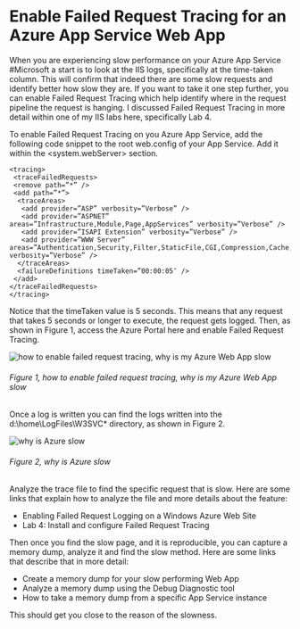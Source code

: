 # Enable Failed Request Tracing for an Azure App Service Web App

When you are experiencing slow performance on your Azure App Service #Microsoft a start is to look at the IIS logs, specifically at the time-taken column.  This will confirm that indeed there are some slow requests and identify better how slow they are.  If you want to take it one step further, you can enable Failed Request Tracing which help identify where in the request pipeline the request is hanging.  I discussed Failed Request Tracing in more detail within one of my IIS labs here, specifically Lab 4.

To enable Failed Request Tracing on you Azure App Service, add the following code snippet to the root web.config of your App Service.  Add it within the <system.webServer> section.

```
<tracing>
 <traceFailedRequests>
 <remove path=”*” />
 <add path=”*”>
  <traceAreas>
   <add provider=”ASP” verbosity=”Verbose” />
   <add provider=”ASPNET” areas=”Infrastructure,Module,Page,AppServices” verbosity=”Verbose” />
   <add provider=”ISAPI Extension” verbosity=”Verbose” />
   <add provider=”WWW Server” areas=”Authentication,Security,Filter,StaticFile,CGI,Compression,Cache,RequestNotifications,Module,FastCGI” verbosity=”Verbose” />
  </traceAreas>
  <failureDefinitions timeTaken=”00:00:05″ />
 </add>
</traceFailedRequests>
</tracing>
```

Notice that the timeTaken value is 5 seconds.  This means that any request that takes 5 seconds or longer to execute, the request gets logged.  Then, as shown in Figure 1, access the Azure Portal here and enable Failed Request Tracing.

![how to enable failed request tracing, why is my Azure Web App slow][FIGURE1]
###### Figure 1, how to enable failed request tracing, why is my Azure Web App slow

Once a log is written you can find the logs written into the d:\home\LogFiles\W3SVC* directory, as shown in Figure 2.

![why is Azure slow][FIGURE2]
###### Figure 2, why is Azure slow

Analyze the trace file to find the specific request that is slow.  Here are some links that explain how to analyze the file and more details about the feature:

+ Enabling Failed Request Logging on a Windows Azure Web Site
+ Lab 4: Install and configure Failed Request Tracing

Then once you find the slow page, and it is reproducible, you can capture a memory dump, analyze it and find the slow method.  Here are some links that describe that in more detail:

+ Create a memory dump for your slow performing Web App
+ Analyze a memory dump using the Debug Diagnostic tool
+ How to take a memory dump from a specific App Service instance

This should get you close to the reason of the slowness.

[FIGURE1]: ../images/2017/msdn-1115.png "Figure 1, how to enable failed request tracing, why is my Azure Web App slow"
[FIGURE2]: ../images/2017/msdn-1116.png "Figure 2, why is Azure slow"
